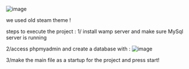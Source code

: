 ![image](https://github.com/user-attachments/assets/cac8a9fb-66e4-4384-9163-10953ee479e4)

we used old steam theme ! 

steps to execute the project :
1/ install wamp server and make sure MySql server is running

2/access phpmyadmin and create a database with :
![image](https://github.com/user-attachments/assets/ecd76dad-107f-4834-b11c-e0086fcdb991) 

3/make the main file as a startup for the project and press start!
